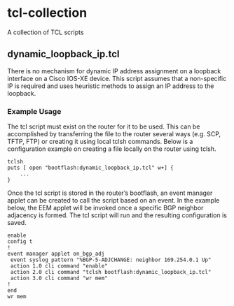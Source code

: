 # tcl-collection

A collection of TCL scripts

## dynamic_loopback_ip.tcl

There is no mechanism for dynamic IP address assignment on a loopback interface on a Cisco IOS-XE device. This script assumes that a non-specific IP is required and uses heuristic methods to assign an IP address to the loopback.

### Example Usage

The tcl script must exist on the router for it to be used. This can be accomplished by transferring the file to the router several ways (e.g. SCP, TFTP, FTP) or creating it using local tclsh commands. Below is a configuration example on creating a file locally on the router using tclsh.

```shell
tclsh
puts [ open "bootflash:dynamic_loopback_ip.tcl" w+] {
    ...
}
```

Once the tcl script is stored in the router’s bootflash, an event manager applet can be created to call the script based on an event. In the example below, the EEM applet will be invoked once a specific BGP neighbor adjacency is formed. The tcl script will run and the resulting configuration is saved.

```shell
enable
config t
!
event manager applet on_bgp_adj
 event syslog pattern "%BGP-5-ADJCHANGE: neighbor 169.254.0.1 Up"
 action 1.0 cli command "enable"
 action 2.0 cli command "tclsh bootflash:dynamic_loopback_ip.tcl"
 action 3.0 cli command "wr mem"
!
end
wr mem
```